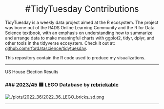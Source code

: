 <h1 style="font-weight:normal" align="center">
  &nbsp;#TidyTuesday Contributions&nbsp;
</h1>


TidyTuesday is a weekly data project aimed at the R ecosystem. The project was borne out of the R4DS Online Learning Community and the R for Data Science textbook, with an emphasis on understanding how to summarize and arrange data to make meaningful charts with ggplot2, tidyr, dplyr, and other tools in the tidyverse ecosystem. Check it out at: [github.com/rfordatascience/tidytuesday](https://github.com/rfordatascience/tidytuesday/blob/master/README.md). 

This repository contain the R code used to produce my visualizations.

***
US House Election Results

### ### [2023/45](https://github.com/Z3tt/TidyTuesday/tree/main/plots/2022_36) 🟥 LEGO Database by [rebrickable](https://rebrickable.com/downloads/)

![./plots/2022_36/2022_36_LEGO_bricks_sd.png](https://raw.githubusercontent.com/Z3tt/TidyTuesday/main/plots/2022_36/2022_36_LEGO_bricks_sd.png)

***
